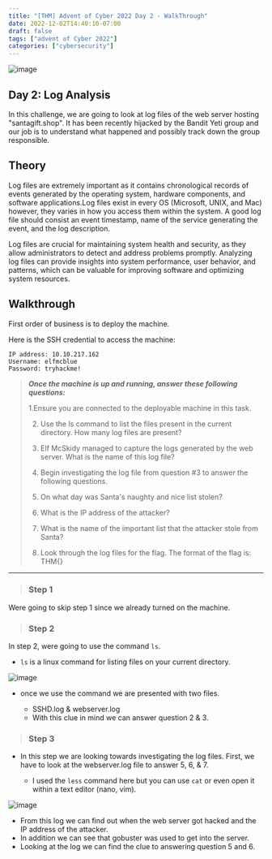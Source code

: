 ```yaml
---
title: "[THM] Advent of Cyber 2022 Day 2 - WalkThrough"
date: 2022-12-02T14:40:10-07:00
draft: false
tags: ["advent of Cyber 2022"]
categories: ["cybersecurity"]
---
```

![image](/aoc_day2.png)

## Day 2: Log Analysis
In this challenge, we are going to look at log files of the web server hosting "santagift.shop". It has been recently hijacked by the Bandit Yeti group and our
job is to understand what happened and possibly track down the group responsible.

## Theory
Log files are extremely important as it contains chronological records of events generated by the operating system, hardware components, and software applications.Log files exist in every OS (Microsoft, UNIX, and Mac) however, they varies in how you access them within the system. A good log file should consist an event timestamp, name of the service generating the event, and the log description.

Log files are crucial for maintaining system health and security, as they allow administrators to detect and address problems promptly. Analyzing log files can provide insights into system performance, user behavior, and patterns, which can be valuable for improving software and optimizing system resources.

## Walkthrough
First order of business is to deploy the machine. 

Here is the SSH credential to access the machine:
``` 
IP address: 10.10.217.162
Username: elfmcblue
Password: tryhackme!
```

> **_Once the machine is up and running, answer these following questions:_**
>
>   1.Ensure you are connected to the deployable machine in this task.
>
>   2. Use the ls command to list the files present in the current directory. How many log files are present?
>
>   3. Elf McSkidy managed to capture the logs generated by the web server. What is the name of this log file?
>
>   4. Begin investigating the log file from question #3 to answer the following questions.
>
>   5. On what day was Santa's naughty and nice list stolen?
>
>   6. What is the IP address of the attacker?
>
>   7. What is the name of the important list that the attacker stole from Santa?    
>
>   8. Look through the log files for the flag. The format of the flag is: THM{}

---

> ### Step 1
Were going to skip step 1 since we already turned on the machine.

> ### Step 2
In step 2, were going to use the command `ls`.

- `ls` is a linux command for listing files on your current directory.

![image](/aoc_ls_log.png)

- once we use the command we are presented with two files.

    - SSHD.log & webserver.log
    - With this clue in mind we can answer question 2 & 3. 

 
> ### Step 3

- In this step we are looking towards investigating the log files. First, we have to look at the webserver.log file to answer 5, 6, & 7.

    - I used the `less` command here but you can use `cat` or even open it within a text editor (nano, vim).

![image](/aoc_webserver_log.png)
- From this log we can find out when the web server got hacked and the IP address of the attacker.
- In addition we can see that gobuster was used to get into the server.
- Looking at the log we can find the clue to answering question 5 and 6. 
            